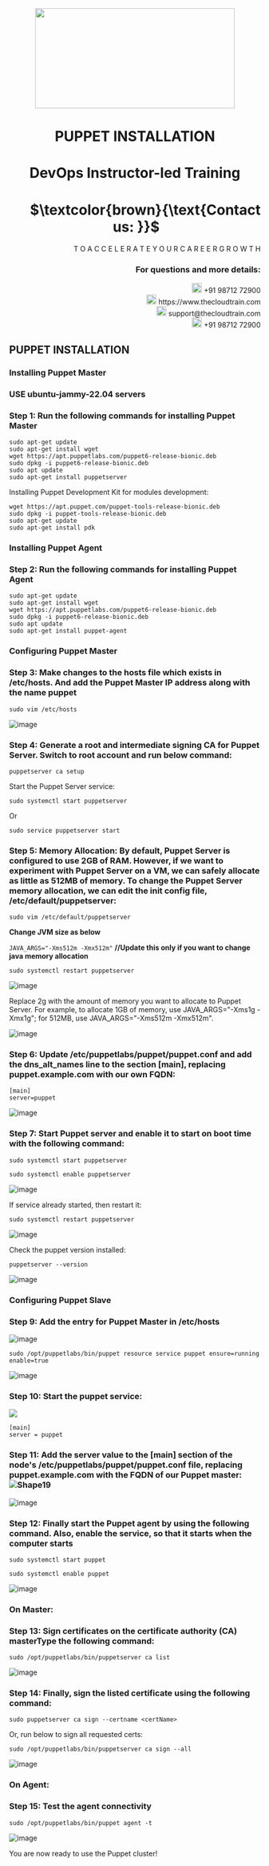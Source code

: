 <div align="center">
<img src=https://static.wixstatic.com/media/1c706c_a5df0ad56f894928bf858a74ba744b32~mv2.png/v1/fit/w_2500,h_1330,al_c/1c706c_a5df0ad56f894928bf858a74ba744b32~mv2.png width="400" height="200">
 </div>

# <div align="center"> PUPPET INSTALLATION </p>

# <div align="center"> DevOps Instructor-led Training </div>

# <div align="right"> $`\textcolor{brown}{\text{Contact us: }}`$  &emsp;&emsp;&emsp;&emsp;&emsp;&emsp;&emsp; </div>

<div align="right"> T O A C C E L E R A T E Y O U R C A R E E R G R O W T H </div>

### <div align="right"> For questions and more details: </div>

<div align="right"> <img src=https://w7.pngwing.com/pngs/759/922/png-transparent-telephone-logo-iphone-telephone-call-smartphone-phone-electronics-text-trademark-thumbnail.png width="20" height="20"> +91 98712 72900 </div>

<div align="right"> <img src=https://pbs.twimg.com/profile_images/1450734615946219520/jmBHQRRa_400x400.jpg width="20" height="20"> https://www.thecloudtrain.com </div>

<div align="right"> <img src=https://icons.iconarchive.com/icons/martz90/circle/512/email-icon.png width="20" height="20"> support@thecloudtrain.com </div>

<div align="right"> <img src=https://png.pngtree.com/png-vector/20221018/ourmid/pngtree-whatsapp-icon-png-image_6315990.png width="20" height="20"> +91 98712 72900 </div>

## PUPPET INSTALLATION

### Installing Puppet Master

### USE ubuntu-jammy-22.04 servers

### Step 1: Run the following commands for installing Puppet Master

```
sudo apt-get update
sudo apt-get install wget
wget https://apt.puppetlabs.com/puppet6-release-bionic.deb
sudo dpkg -i puppet6-release-bionic.deb
sudo apt update
sudo apt-get install puppetserver
```

Installing Puppet Development Kit for modules development:

```
wget https://apt.puppet.com/puppet-tools-release-bionic.deb
sudo dpkg -i puppet-tools-release-bionic.deb
sudo apt-get update
sudo apt-get install pdk
```

### Installing Puppet Agent

### Step 2: Run the following commands for installing Puppet Agent

```
sudo apt-get update
sudo apt-get install wget
wget https://apt.puppetlabs.com/puppet6-release-bionic.deb
sudo dpkg -i puppet6-release-bionic.deb
sudo apt update
sudo apt-get install puppet-agent
```

### Configuring Puppet Master

### Step 3: Make changes to the hosts file which exists in /etc/hosts. And add the Puppet Master IP address along with the name **puppet**

`sudo vim /etc/hosts`

![image](https://user-images.githubusercontent.com/37858762/235773037-64757233-52f4-4769-9517-8e951babcbc9.png)

### Step 4: Generate a root and intermediate signing CA for Puppet Server. Switch to **root** account and run below command:

`puppetserver ca setup`

Start the Puppet Server service:

`sudo systemctl start puppetserver`

Or

`sudo service puppetserver start`

### Step 5: Memory Allocation: By default, Puppet Server is configured to use 2GB of RAM. However, if we want to experiment with Puppet Server on a VM, we can safely allocate as little as 512MB of memory. To change the Puppet Server memory allocation, we can edit the init config file, /etc/default/puppetserver:

`sudo vim /etc/default/puppetserver`

**Change JVM size as below**

`JAVA_ARGS="-Xms512m -Xmx512m"` **//Update this only if you want to change java memory allocation**

`sudo systemctl restart puppetserver`

![image](https://user-images.githubusercontent.com/37858762/235773266-a471818f-e5c2-4283-a184-ca52a3d04c4f.png)

Replace 2g with the amount of memory you want to allocate to Puppet Server. For example, to allocate 1GB of memory, use JAVA\_ARGS="-Xms1g -Xmx1g"; for 512MB, use JAVA\_ARGS="-Xms512m -Xmx512m".

![image](https://user-images.githubusercontent.com/37858762/235773356-24f265f6-edc2-4adb-8b39-aafad4cc8fba.png)

### Step 6: Update /etc/puppetlabs/puppet/puppet.conf and add the dns_alt_names line to the section [main], replacing puppet.example.com with our own FQDN:

```
[main]
server=puppet
```

![image](https://user-images.githubusercontent.com/37858762/235773373-69db21d5-60f4-4b2a-a153-55a8817bff54.png)

### Step 7: Start Puppet server and enable it to start on boot time with the following command:

`sudo systemctl start puppetserver`

`sudo systemctl enable puppetserver`

![image](https://user-images.githubusercontent.com/37858762/235773396-049f4f6b-8f4c-468a-b1df-6ae87f3ca521.png)

If service already started, then restart it:

`sudo systemctl restart puppetserver`

![image](https://user-images.githubusercontent.com/37858762/235773522-e581cad8-6839-480d-aca7-76a5981aa1da.png)

Check the puppet version installed:

`puppetserver --version`

![image](https://user-images.githubusercontent.com/37858762/235773560-8f7f423c-a9d5-473c-be02-205741207170.png)

### Configuring Puppet Slave

### Step 9: Add the entry for Puppet Master in /etc/hosts

![image](https://user-images.githubusercontent.com/37858762/235773591-92199f6f-a60c-4d9b-bad8-9cb0afe85098.png)

`sudo /opt/puppetlabs/bin/puppet resource service puppet ensure=running enable=true`

![image](https://user-images.githubusercontent.com/37858762/235773652-a1cf2e87-7a6e-4f7e-af71-9030555c3779.png)

### Step 10: Start the puppet service: 

![](RackMultipart20230502-1-rwf2wg_html_e5a3510792b8b01a.png)

```
[main]
server = puppet
```

### Step 11: Add the server value to the [main] section of the node's /etc/puppetlabs/puppet/puppet.conf file, replacing puppet.example.com with the FQDN of our Puppet master: ![Shape19](RackMultipart20230502-1-rwf2wg_html_ad5fada4d777a516.gif)

![image](https://user-images.githubusercontent.com/37858762/235773737-2043ccc9-bad4-4828-b3dd-6ac8285fa1fe.png)

### Step 12: Finally start the Puppet agent by using the following command. Also, enable the service, so that it starts when the computer starts

`sudo systemctl start puppet`

`sudo systemctl enable puppet`

![image](https://user-images.githubusercontent.com/37858762/235773772-b1b003b3-7205-4490-8d16-fc76b5071563.png)

### On Master:

### Step 13: Sign certificates on the certificate authority (CA) masterType the following command:

`sudo /opt/puppetlabs/bin/puppetserver ca list`

![image](https://user-images.githubusercontent.com/37858762/235773818-9d8b5dc1-adae-4d43-b4d1-2bb9c896f4f5.png)

### Step 14: Finally, sign the listed certificate using the following command:

`sudo puppetserver ca sign --certname <certName>`

Or, run below to sign all requested certs:

`sudo /opt/puppetlabs/bin/puppetserver ca sign --all`

![image](https://user-images.githubusercontent.com/37858762/235773838-8aef9aa6-60da-4e9a-b949-a2eaf5da408a.png)

### On Agent:

### Step 15: Test the agent connectivity

`sudo /opt/puppetlabs/bin/puppet agent -t`

![image](https://user-images.githubusercontent.com/37858762/235773855-9f0431bc-c81b-4170-ae6f-9f3a3e7ac2da.png)

You are now ready to use the Puppet cluster!
